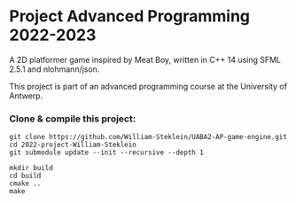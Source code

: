 Project Advanced Programming 2022-2023
=======================================

A 2D platformer game inspired by Meat Boy, written in C++ 14 using SFML 2.5.1 and nlohmann/json. 

This project is part of an advanced programming course at the University of Antwerp.

### Clone & compile this project:

```
git clone https://github.com/William-Steklein/UABA2-AP-game-engine.git
cd 2022-project-William-Steklein
git submodule update --init --recursive --depth 1

mkdir build
cd build
cmake ..
make
```